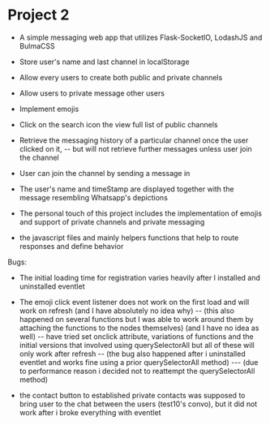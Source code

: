 # Project 2

- A simple messaging web app that utilizes Flask-SocketIO, LodashJS and BulmaCSS
- Store user's name and last channel in localStorage
- Allow every users to create both public and private channels
- Allow users to private message other users
- Implement emojis
- Click on the search icon the view full list of public channels
- Retrieve the messaging history of a particular channel once the user clicked on it, 
-- but will not retrieve further messages unless user join the channel

- User can join the channel by sending a message in
- The user's name and timeStamp are displayed together with the message resembling Whatsapp's depictions

- The personal touch of this project includes the implementation of emojis and support of private channels and private messaging

- the javascript files and mainly helpers functions that help to route responses and define behavior

Bugs: 
- The initial loading time for registration varies heavily after I installed and uninstalled eventlet
- The emoji click event listener does not work on the first load and will work on refresh (and I have absolutely no idea why)
-- (this also happened on several functions but I was able to work around them by attaching the functions to the nodes themselves) (and I have no idea as well)
-- have tried set onclick attribute, variations of functions and the initial versions that involved using querySelectorAll but all of these will only work after refresh
-- (the bug also happened after i uninstalled eventlet and works fine using a prior querySelectorAll method)
--- (due to performance reason i decided not to reattempt the querySelectorAll method)

- the contact button to established private contacts was supposed to bring user to the chat between the users (test10's convo), but it did not work after i broke everything with eventlet